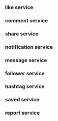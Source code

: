 ### like service
### comment service
### share service
### notification service
### message service
### follower service
### hashtag service
### saved service
### report service

